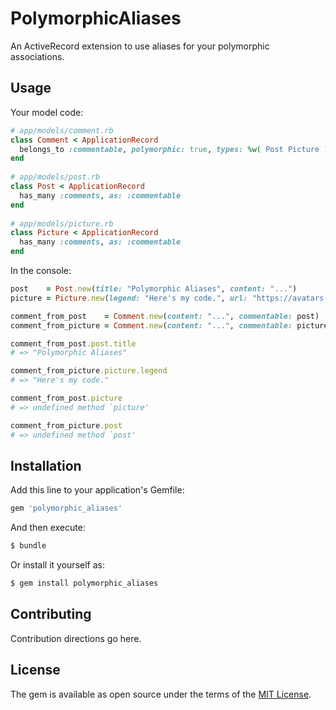 # PolymorphicAliases
An ActiveRecord extension to use aliases for your polymorphic associations.

## Usage
Your model code:
```ruby    
# app/models/comment.rb    
class Comment < ApplicationRecord    
  belongs_to :commentable, polymorphic: true, types: %w( Post Picture )    
end    
    
# app/models/post.rb    
class Post < ApplicationRecord    
  has_many :comments, as: :commentable    
end    
    
# app/models/picture.rb    
class Picture < ApplicationRecord    
  has_many :comments, as: :commentable    
end
```
In the console:
```ruby
post    = Post.new(title: "Polymorphic Aliases", content: "...")
picture = Picture.new(legend: "Here's my code.", url: "https://avatars.githubusercontent.com/u/47113995?v=4")

comment_from_post    = Comment.new(content: "...", commentable: post)
comment_from_picture = Comment.new(content: "...", commentable: picture)

comment_from_post.post.title
# => "Polymorphic Aliases"

comment_from_picture.picture.legend
# => "Here's my code."

comment_from_post.picture
# => undefined method `picture'

comment_from_picture.post
# => undefined method `post'
```

## Installation
Add this line to your application's Gemfile:

```ruby
gem 'polymorphic_aliases'
```

And then execute:
```bash
$ bundle
```

Or install it yourself as:
```bash
$ gem install polymorphic_aliases
```

## Contributing
Contribution directions go here.

## License
The gem is available as open source under the terms of the [MIT License](https://opensource.org/licenses/MIT).
